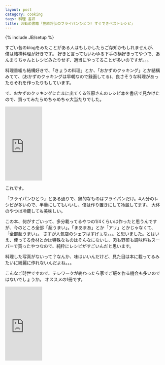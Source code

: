 ```yaml
---
layout: post
category: cooking
tags: 料理 書評
title: お勧め書籍「笠原将弘のフライパンひとつ! すぐできベストレシピ」
---
```

{% include JB/setup %}

すごい昔のblogをみたことがある人はもしかしたらご存知かもしれませんが、僕は結構料理が好きです。
好きと言ってもいわゆる下手の横好きってやつで、あんまりちゃんとレシピみたりせず、適当にやってることが多いのですが。。。

料理番組も結構好きで、「きょうの料理」とか、「おかずのクッキング」とか結構みてて、(おかずのクッキングは早朝なので録画してる)、良さそうな料理があったらそれを作ったりもしています。

で、おかずのクッキングにたまに出てくる笠原さんのレシピ本を書店で見かけたので、買ってみたらめちゃめちゃ大当たりでした。

<iframe style="width:120px;height:240px;" marginwidth="0" marginheight="0" scrolling="no" frameborder="0" src="https://rcm-fe.amazon-adsystem.com/e/cm?ref=qf_sp_asin_til&t=tsucchisblog-22&m=amazon&o=9&p=8&l=as1&IS2=1&detail=1&asins=4594083609&linkId=5a0f8a4bde035b7431af204c75aae259&bc1=000000&lt1=_blank&fc1=333333&lc1=0066c0&bg1=ffffff&f=ifr">
</iframe>

これです。

「フライパンひとつ」とある通りで、鍋的なものはフライパンだけ。4人分のレシピが多いので、半量にしてもいいし、僕は作り置きにして冷蔵してます。
大体のやつは冷蔵しても美味しい。

この本、何がすごいって、多分載ってるやつの1/4くらいは作ったと思うんですが、今のところ全部「超うまい」。「まあまあ」とか「アリ」とかじゃなくて、「全部超うまい」。
さすが人気店のシェフはすげぇな。。。と思いました。とはいえ、使ってる食材とかは特殊なものはそんなにないし、肉も野菜も調味料もスーパーで買ったやつなので、純粋にレシピがすごいんだと思います。

料理した写真がないって？なんか、味はいいんだけど、見た目は本に載ってるみたいに綺麗に作れないんだよね。。。

こんなご時世ですので、テレワークが終わったら家でご飯を作る機会も多いのではないでしょうか。
オススメの1冊です。

<iframe style="width:120px;height:240px;" marginwidth="0" marginheight="0" scrolling="no" frameborder="0" src="https://rcm-fe.amazon-adsystem.com/e/cm?ref=qf_sp_asin_til&t=tsucchisblog-22&m=amazon&o=9&p=8&l=as1&IS2=1&detail=1&asins=4594083609&linkId=5a0f8a4bde035b7431af204c75aae259&bc1=000000&lt1=_blank&fc1=333333&lc1=0066c0&bg1=ffffff&f=ifr">
</iframe>
